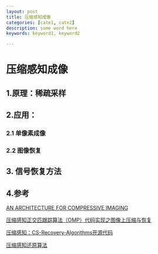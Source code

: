 ```yaml
---
layout: post
title: 压缩感知成像
categories: [cate1, cate2]
description: some word here
keywords: keyword1, keyword2

---
```


# 压缩感知成像

## 1.原理：稀疏采样



## 2.应用：

### 2.1 单像素成像



### 2.2 图像恢复



## 3. 信号恢复方法







## 4.参考

[AN ARCHITECTURE FOR COMPRESSIVE IMAGING](https://people.engr.ncsu.edu/dzbaron/pdf/icip2006.pdf)

[压缩感知正交匹跟踪算法（OMP）代码实现之图像上压缩与恢复](https://blog.csdn.net/weixin_37720172/article/details/97612621?utm_medium=distribute.pc_relevant.none-task-blog-2~default~baidujs_baidulandingword~default-0.no_search_link&spm=1001.2101.3001.4242.0)

[压缩感知：CS-Recovery-Algorithms开源代码](https://zhuanlan.zhihu.com/p/27062896)

[压缩感知还原算法](https://zh.wikipedia.org/wiki/%E5%A3%93%E7%B8%AE%E6%84%9F%E7%9F%A5%E9%82%84%E5%8E%9F%E6%BC%94%E7%AE%97%E6%B3%95)